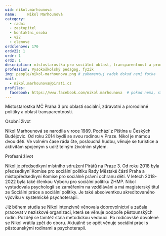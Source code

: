 ```yaml
---
uid: nikol.marhounova
name:     Nikol Marhounová 
category:
  - radni
  - zastupitel
  - kontaktni_osoba
  - v22
  - clenove
ordclenove: 170
ordv22: 1
ordr: 1
ordz: 1
description: místostarostka pro sociální oblast, transparentnost a prorodinnou politiku, členka místního sdružení # zobrazuje se v lide
profession: Vysokoškolský pedagog, fyzik
img: people/nikol-marhounova.png # zakomentuj radek dokud není fotka
mail:
  - nikol.marhounova@pirati.cz
profiles:
  facebook: https://www.facebook.com/nikol.marhounova  # pokud nema, staci smazat tuto radku
---
```

Místostarostka MČ Praha 3 pro oblasti sociální, zdravotní a prorodinné politiky a oblast transparentnosti.

Osobní život

Nikol Marhounová se narodila v roce 1989. Pochází z Pištína u Českých Budějovic. Od roku 2014 bydlí se svou rodinou v Praze. Nikol je mámou dvou dětí. Ve volném čase ráda čte, poslouchá hudbu, věnuje se turistice a aktivitám spojeným s udržitelným životním stylem.
 
Profesní život

Nikol je předsedkyní místního sdružení Pirátů na Praze 3. Od roku 2018 byla předsedkyní Komise pro sociální politiku Rady Městské části Praha a místopředsedkyní Komise pro sociálně právní ochranu dětí. V letech 2018-2022 byla také členkou Výboru pro sociální politiku ZHMP.
Nikol vystudovala psychologii se zaměřením na vzdělávání a má magisterský titul ze Sociální práce a sociální politiky. Je také absolventkou akreditovaného výcviku v systemické psychoterapii.

Již během studia se Nikol intenzivně věnovala dobrovolnictví a začala pracovat v neziskové organizaci, která se věnuje podpoře pěstounských rodin. Později se tamtéž stala metodickou vedoucí. Po rodičovské dovolené se Nikol vrátila zpět do oboru. Aktuálně se opět věnuje sociální práci s pěstounskými rodinami a psychoterapii.
